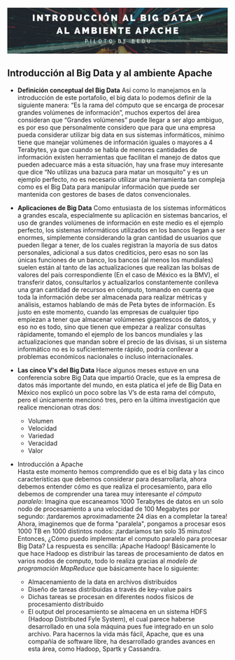 <p align="center">
  <img src="portada.png" />
</p>

## Introducción al Big Data y al ambiente Apache
- **Definición conceptual del Big Data** 
  Así como lo manejamos en la introducción de este portafolio, el big data lo podemos definir de la siguiente manera: “Es la rama del cómputo que se encarga de procesar grandes volúmenes de información”, muchos expertos del área consideran que “Grandes volúmenes” puede llegar a ser algo ambiguo, es por eso que personalmente considero que para que una empresa pueda considerar utilizar big data en sus sistemas informáticos, mínimo tiene que manejar volúmenes de información iguales o mayores a 4 Terabytes, ya que cuando se habla de menores cantidades de información existen herramientas que facilitan el manejo de datos que pueden adecuarce más a esta situación, hay una frase muy interesante que dice “No utilizas una bazuca para matar un mosquito” y es un ejemplo perfecto, no es necesario utilizar una herramienta tan compleja como es el Big Data para manipular información que puede ser mantenida con gestores de bases de datos convencionales.
- **Aplicaciones de Big Data** 
  Como entusiasta de los sistemas informáticos a grandes escala, especialmente su aplicación en sistemas bancarios, el uso de grandes volúmenes de información en este medio es el ejemplo perfecto, los sistemas informáticos utilizados en los bancos llegan a ser enormes, simplemente considerando la gran cantidad de usuarios que pueden llegar a tener, de los cuales registran la mayoría de sus datos personales, adicional a sus datos crediticios, pero esas no son las únicas funciones de un banco, los bancos (al menos los mundiales) suelen están al tanto de las actualizaciones que realizan las bolsas de valores del país correspondiente (En el caso de México es la BMV), el transferir datos, consultarlos y actualizarlos constantemente conlleva una gran cantidad de recursos en cómputo, tomando en cuenta que toda la información debe ser almacenada para realizar métricas y análisis, estamos hablando de más de Peta bytes de información.
  Es justo en este momento, cuando las empresas de cualquier tipo empiezan a tener que almacenar volúmenes gigantescos de datos, y eso no es todo, sino que tienen que empezar a realizar consultas rápidamente, tomando el ejemplo de los bancos mundiales y las actualizaciones que mandan sobre el precio de las divisas, si un sistema informático no es lo suficientemente rápido, podría conllevar a problemas económicos nacionales o incluso internacionales.

- **Las cinco V's del Big Data** 
    Hace algunos meses estuve en una conferencia sobre Big Data que impartió Oracle, que es la empresa de datos más importante del mundo, en esta platica el jefe de Big Data en México nos explicó un poco sobre las V’s de esta rama del cómputo, pero el únicamente mencionó tres, pero en la última investigación que realice mencionan otras dos: 
    * Volumen
    * Velocidad
    * Variedad
    * Veracidad 
    * Valor
- Introducción a Apache  
  Hasta este momento hemos comprendido que es el big data y las cinco características que debemos considerar para desarrollarla, ahora debemos entender cómo es que realiza el procesamiento, para ello debemos de comprender una tarea muy interesante *el cómputo paralelo*: 
  Imagina que escaneamos 1000 Terabytes de datos en un solo nodo de procesamiento a una velocidad de 100 Megabytes por segundo: ¡tardaremos aproximadamente 24 días en a completar la tarea!
  Ahora, imaginemos que de forma "paralela", pongamos a procesar esos 1000 TB en 1000 distintos nodos: ¡tardaríamos tan solo 35 minutos!
  Entonces, ¿Cómo puedo implementar el computo paralelo para procesar Big Data? La respuesta es sencilla: ¡Apache Hadoop! Básicamente lo que hace Hadoop es distribuir las tareas de procesamiento de datos en varios nodos de computo, todo lo realiza gracias al *modelo de programación MapReduce* que básicamente hace lo siguiente:
    * Almacenamiento de la data en archivos distribuidos
    * Diseño de tareas distribuidas a través de key-value pairs
    * Dichas tareas se procesan en diferentes nodos físicos de procesamiento distribuido
    * El output del procesamiento se almacena en un sistema HDFS (Hadoop Distributed Fyle System), el cual parece haberse desarrollado en una sola máquina pues fue integrado en un solo archivo.
  Para hacernos la vida más fácil, Apache, que es una compañía de software libre, ha desarrollado grandes avances en esta área, como Hadoop, Spartk y Cassandra.
